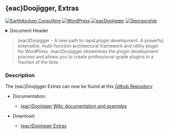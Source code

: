 ## {eac}Doojigger, Extras  
[![EarthAsylum Consulting](https://img.shields.io/badge/EarthAsylum-Consulting-0?&labelColor=6e9882&color=707070)](https://earthasylum.com/)
[![WordPress](https://img.shields.io/badge/WordPress-Plugins-grey?logo=wordpress&labelColor=blue)](https://wordpress.org/plugins/search/EarthAsylum/)
[![eacDoojigger](https://img.shields.io/badge/Requires-%7Beac%7DDoojigger-da821d)](https://eacDoojigger.earthasylum.com/)
[![Sponsorship](https://img.shields.io/static/v1?label=Sponsorship&message=%E2%9D%A4&logo=GitHub&color=bf3889)](https://github.com/sponsors/EarthAsylum)

<details><summary>Document Header</summary>

Plugin URI:             https://eacDoojigger.earthasylum.com/  
Author:                 [EarthAsylum Consulting](https://www.earthasylum.com)  
Last Updated:           09-Aug-2025  
Contributors:       [earthasylum](https://github.com/earthasylum),[kevinburkholder](https://profiles.wordpress.org/kevinburkholder)  
Donate link:            https://github.com/sponsors/EarthAsylum  
Requires EAC:           3.2  
License:                EarthAsylum Consulting Proprietary License - {eac}PLv1  
License URI:            https://eacDoojigger.earthasylum.com/end-user-license-agreement/  
WordPress URI:          https://wordpress.org/plugins/search/earthasylum/  
GitHub URI:             https://github.com/EarthAsylum/docs.eacDoojigger/wiki/  

</details>

> {eac}Doojigger - A new path to rapid plugin development. A powerful, extensible, multi-function architectural framework and utility plugin for WordPress. {eac}Doojigger streamlines the plugin development process and allows you to create professional-grade plugins in a fraction of the time.

### Description

The {eac}Doojigger Extras can now be found at this [Github Repository]

+   Documentation:
    +   [{eac}Doojigger Wiki: documentation and examples][Github Wiki]

+   Download:
    +   [{eac}Doojigger Extras][Extras Download]

[Github Repository]:    https://github.com/EarthAsylum/docs.eacDoojigger/tree/main/Extras
[Github Wiki]:          https://github.com/EarthAsylum/docs.eacDoojigger/wiki
[Extras Download]:      https://swregistry.earthasylum.com/software-updates/eacdoojigger-extras.zip
